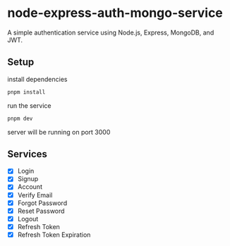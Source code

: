 # node-express-auth-mongo-service

A simple authentication service using Node.js, Express, MongoDB, and JWT.

## Setup

install dependencies

```bash
pnpm install
```

run the service

```bash
pnpm dev
```

server will be running on port 3000

## Services

- [x] Login
- [x] Signup
- [x] Account
- [x] Verify Email
- [x] Forgot Password
- [x] Reset Password
- [x] Logout
- [x] Refresh Token
- [x] Refresh Token Expiration
